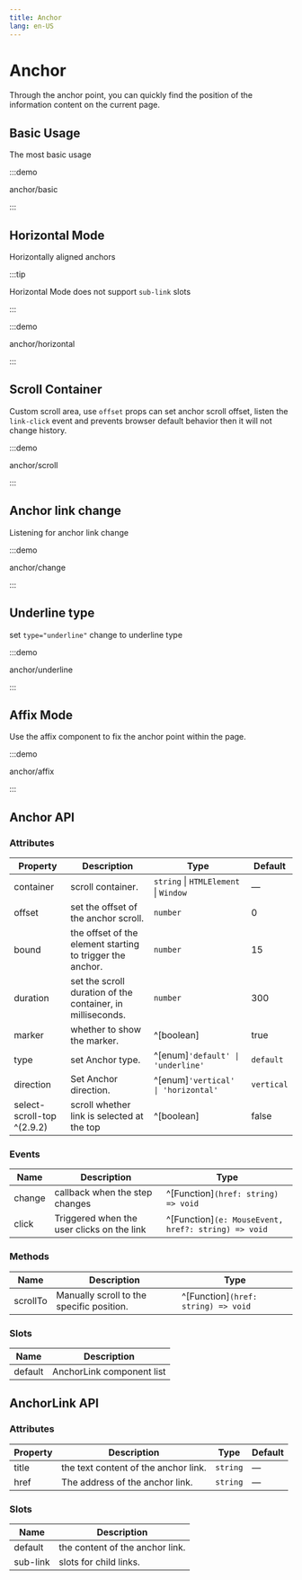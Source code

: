 ```yaml
---
title: Anchor
lang: en-US
---
```


# Anchor

Through the anchor point, you can quickly find the position of the information content on the current page.

## Basic Usage

The most basic usage

:::demo

anchor/basic

:::

## Horizontal Mode

Horizontally aligned anchors

:::tip

Horizontal Mode does not support `sub-link` slots

:::

:::demo

anchor/horizontal

:::

## Scroll Container

Custom scroll area, use `offset` props can set anchor scroll offset, listen the `link-click` event and prevents browser default behavior then it will not change history.

:::demo

anchor/scroll

:::

## Anchor link change

Listening for anchor link change

:::demo

anchor/change

:::

## Underline type

set `type="underline"` change to underline type

:::demo

anchor/underline

:::

## Affix Mode

Use the affix component to fix the anchor point within the page.

:::demo

anchor/affix

:::

## Anchor API

### Attributes

| Property                   | Description                                                | Type                                   | Default    |
| -------------------------- | ---------------------------------------------------------- | -------------------------------------- | ---------- |
| container                  | scroll container.                                          | `string` \| `HTMLElement` \| `Window ` | —          |
| offset                     | set the offset of the anchor scroll.                       | `number`                               | 0          |
| bound                      | the offset of the element starting to trigger the anchor.  | `number`                               | 15         |
| duration                   | set the scroll duration of the container, in milliseconds. | `number`                               | 300        |
| marker                     | whether to show the marker.                                | ^[boolean]                             | true       |
| type                       | set Anchor type.                                           | ^[enum]`'default' \| 'underline'`      | `default`  |
| direction                  | Set Anchor direction.                                      | ^[enum]`'vertical' \| 'horizontal'`    | `vertical` |
| select-scroll-top ^(2.9.2) | scroll whether link is selected at the top                 | ^[boolean]                             | false      |

### Events

| Name   | Description                                | Type                                                |
| ------ | ------------------------------------------ | --------------------------------------------------- |
| change | callback when the step changes             | ^[Function]`(href: string) => void`                 |
| click  | Triggered when the user clicks on the link | ^[Function]`(e: MouseEvent, href?: string) => void` |

### Methods

| Name     | Description                               | Type                                |
| -------- | ----------------------------------------- | ----------------------------------- |
| scrollTo | Manually scroll to the specific position. | ^[Function]`(href: string) => void` |

### Slots

| Name    | Description               |
| ------- | ------------------------- |
| default | AnchorLink component list |

## AnchorLink API

### Attributes

| Property | Description                          | Type     | Default |
| -------- | ------------------------------------ | -------- | ------- |
| title    | the text content of the anchor link. | `string` | —       |
| href     | The address of the anchor link.      | `string` | —       |

### Slots

| Name     | Description                     |
| -------- | ------------------------------- |
| default  | the content of the anchor link. |
| sub-link | slots for child links.          |
